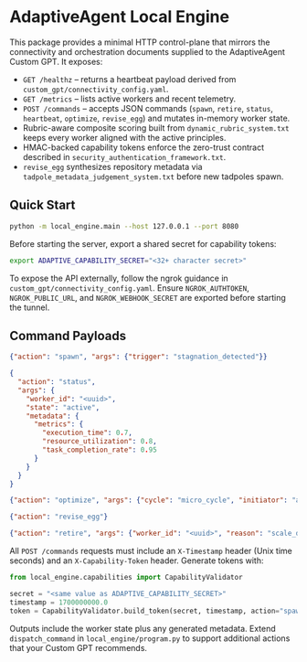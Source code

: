 # AdaptiveAgent Local Engine

This package provides a minimal HTTP control-plane that mirrors the connectivity and orchestration documents supplied to the AdaptiveAgent Custom GPT. It exposes:

- `GET /healthz` – returns a heartbeat payload derived from `custom_gpt/connectivity_config.yaml`.
- `GET /metrics` – lists active workers and recent telemetry.
- `POST /commands` – accepts JSON commands (`spawn`, `retire`, `status`, `heartbeat`, `optimize`, `revise_egg`) and mutates in-memory worker state.
- Rubric-aware composite scoring built from `dynamic_rubric_system.txt` keeps every worker aligned with the active principles.
- HMAC-backed capability tokens enforce the zero-trust contract described in `security_authentication_framework.txt`.
- `revise_egg` synthesizes repository metadata via `tadpole_metadata_judgement_system.txt` before new tadpoles spawn.

## Quick Start

```bash
python -m local_engine.main --host 127.0.0.1 --port 8080
```

Before starting the server, export a shared secret for capability tokens:

```bash
export ADAPTIVE_CAPABILITY_SECRET="<32+ character secret>"
```

To expose the API externally, follow the ngrok guidance in `custom_gpt/connectivity_config.yaml`. Ensure `NGROK_AUTHTOKEN`, `NGROK_PUBLIC_URL`, and `NGROK_WEBHOOK_SECRET` are exported before starting the tunnel.

## Command Payloads

```json
{"action": "spawn", "args": {"trigger": "stagnation_detected"}}
```

```json
{
  "action": "status",
  "args": {
    "worker_id": "<uuid>",
    "state": "active",
    "metadata": {
      "metrics": {
        "execution_time": 0.7,
        "resource_utilization": 0.8,
        "task_completion_rate": 0.95
      }
    }
  }
}
```

```json
{"action": "optimize", "args": {"cycle": "micro_cycle", "initiator": "adaptive_agent_gpt"}}
```

```json
{"action": "revise_egg"}
```

```json
{"action": "retire", "args": {"worker_id": "<uuid>", "reason": "scale_down"}}
```

All `POST /commands` requests must include an `X-Timestamp` header (Unix time seconds) and an `X-Capability-Token` header. Generate tokens with:

```python
from local_engine.capabilities import CapabilityValidator

secret = "<same value as ADAPTIVE_CAPABILITY_SECRET>"
timestamp = 1700000000.0
token = CapabilityValidator.build_token(secret, timestamp, action="spawn")
```

Outputs include the worker state plus any generated metadata. Extend `dispatch_command` in `local_engine/program.py` to support additional actions that your Custom GPT recommends.
